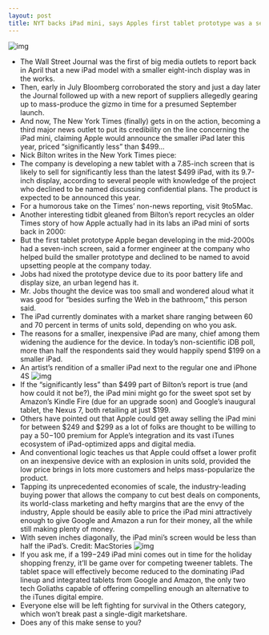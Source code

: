 ```yaml
---
layout: post
title: NYT backs iPad mini, says Apples first tablet prototype was a seven incher
---
```

![img](http://media.idownloadblog.com/wp-content/uploads/2012/03/iPad-Mini-comparison-t.jpg)
* The Wall Street Journal was the first of big media outlets to report back in April that a new iPad model with a smaller eight-inch display was in the works.
* Then, early in July Bloomberg corroborated the story and just a day later the Journal followed up with a new report of suppliers allegedly gearing up to mass-produce the gizmo in time for a presumed September launch.
* And now, The New York Times (finally) gets in on the action, becoming a third major news outlet to put its credibility on the line concerning the iPad mini, claiming Apple would announce the smaller iPad later this year, priced “significantly less” than $499…
* Nick Bilton writes in the New York Times piece:
* The company is developing a new tablet with a 7.85-inch screen that is likely to sell for significantly less than the latest $499 iPad, with its 9.7-inch display, according to several people with knowledge of the project who declined to be named discussing confidential plans. The product is expected to be announced this year.
* For a humorous take on the Times’ non-news reporting, visit 9to5Mac.
* Another interesting tidbit gleaned from Bilton’s report recycles an older Times story of how Apple actually had in its labs an iPad mini of sorts back in 2000:
* But the first tablet prototype Apple began developing in the mid-2000s had a seven-inch screen, said a former engineer at the company who helped build the smaller prototype and declined to be named to avoid upsetting people at the company today.
* Jobs had nixed the prototype device due to its poor battery life and display size, an urban legend has it.
* Mr. Jobs thought the device was too small and wondered aloud what it was good for “besides surfing the Web in the bathroom,” this person said.
* The iPad currently dominates with a market share ranging between 60 and 70 percent in terms of units sold, depending on who you ask.
* The reasons for a smaller, inexpensive iPad are many, chief among them widening the audience for the device. In today’s non-scientific iDB poll, more than half the respondents said they would happily spend $199 on a smaller iPad.
* An artist’s rendition of a smaller iPad next to the regular one and iPhone 4S
![img](http://media.idownloadblog.com/wp-content/uploads/2012/04/ipad-mini-update.jpg)
* If the “significantly less” than $499 part of Bilton’s report is true (and how could it not be?), the iPad mini might go for the sweet spot set by Amazon’s Kindle Fire (due for an upgrade soon) and Google’s inaugural tablet, the Nexus 7, both retailing at just $199.
* Others have pointed out that Apple could get away selling the iPad mini for between $249 and $299 as a lot of folks are thought to be willing to pay a $50-$100 premium for Apple’s integration and its vast iTunes ecosystem of iPad-optimized apps and digital media.
* And conventional logic teaches us that Apple could offset a lower profit on an inexpensive device with an explosion in units sold, provided the low price brings in lots more customers and helps mass-popularize the product.
* Tapping its unprecedented economies of scale, the industry-leading buying power that allows the company to cut best deals on components, its world-class marketing and hefty margins that are the envy of the industry, Apple should be easily able to price the iPad mini attractively enough to give Google and Amazon a run for their money, all the while still making plenty of money.
* With seven inches diagonally, the iPad mini’s screen would be less than half the iPad’s. Credit: MacStories
![img](http://media.idownloadblog.com/wp-content/uploads/2012/07/iPad-and-iPad-mini-MacStories.jpg)
* If you ask me, if a $199-$249 iPad mini comes out in time for the holiday shopping frenzy, it’ll be game over for competing tweener tablets. The tablet space will effectively become reduced to the dominating iPad lineup and integrated tablets from Google and Amazon, the only two tech Goliaths capable of offering compelling enough an alternative to the iTunes digital empire.
* Everyone else will be left fighting for survival in the Others category, which won’t break past a single-digit marketshare.
* Does any of this make sense to you?

